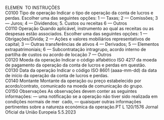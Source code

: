  
ELEMEN ­
TO  INSTRUÇÕES  
C0100  Tipo de operação  Indicar o tipo de operação da conta de lucros e perdas. Escolher uma das seguintes opções: 
1 — Taxas; 
2 — Comissões; 
3 — Juros; 
4 — Dividendos; 
5. Custos ou receitas 
6 — Outros  
C0110  Operação  Quando aplicável, instrumento ao qual as receitas ou as despesas estão associados. 
Escolher uma das seguintes opções: 
1 — Obrigações/Dívida; 
2 — Ações e valores mobiliários representativos de capital; 
3 — Outras transferências de ativos 
4 — Derivados; 
5 — Elementos extrapatrimoniais; 
6 — Subcontratação intragrupo, acordo interno de partilha de custos ou acordo de locação 
7 — Outros  
C0120  Moeda da operação  Indicar o código alfabético ISO 4217 da moeda de pagamento da operação da conta de 
lucros e perdas em questão.  
C0130  Data da operação  Indicar o código ISO 8601 (aaaa-mm-dd) da data de início da operação da conta de lucros e 
perdas.  
C0140  Montante  Montante da operação ou preço estabelecido por acordo/contrato, comunicado na moeda de 
comunicação do grupo.  
C0150  Observações  As observações devem conter as seguintes informações: 
— uma notificação se a operação não tiver sido realizada em condições normais de mer ­
cado, 
— quaisquer outras informações pertinentes sobre a natureza económica da operação.PT  L 120/1576 Jornal Oficial da União Europeia 5.5.2023